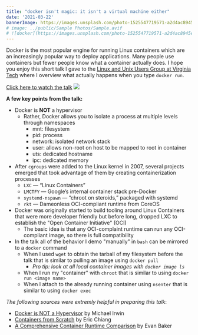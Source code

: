 ```yaml
---
title: "docker isn't magic: it isn't a virtual machine either"
date: '2021-03-22'
bannerImage: https://images.unsplash.com/photo-1525547719571-a2d4ac8945e2?ixlib=rb-4.0.3&ixid=MnwxMjA3fDB8MHxwaG90by1wYWdlfHx8fGVufDB8fHx8&auto=format&fit=crop&w=464&q=80
# image: ../public/Sample Photos/Sample.avif
# ![docker](https://images.unsplash.com/photo-1525547719571-a2d4ac8945e2?ixlib=rb-4.0.3&ixid=MnwxMjA3fDB8MHxwaG90by1wYWdlfHx8fGVufDB8fHx8&auto=format&fit=crop&w=464&q=80)
---
```


Docker is the most popular engine for running Linux containers which are an increasingly popular way to deploy applications. Many people use containers but fewer people know what a container actually does. I hope you enjoy this short talk I gave to the [Linux and Unix Users Group at Virginia Tech](https://vtluug.org) where I overview what actually happens when you type `docker run`.

[Click here to watch the talk](https://www.youtube.com/watch?v=a6Hb8mWKLZY)
[![](https://img.youtube.com/vi/a6Hb8mWKLZY/0.jpg)](https://www.youtube.com/watch?v=a6Hb8mWKLZY)

**A few key points from the talk:**

- Docker is **NOT** a hypervisor
  - Rather, Docker allows you to isolate a process at multiple levels through namespaces
    - mnt: filesystem
    - pid: process
    - network: isolated network stack
    - user: allows non-root on host to be mapped to root in container
    - uts: dedicated hostname
    - ipc: dedicated memory
- After `cgroups` were added to the Linux kernel in 2007, several projects emerged that took advantage of them by creating containerization processes
  - `LXC` — “Linux Containers”
  - `LMCTFY` — Google’s internal container stack pre-Docker
  - `systemd-nspawn` — “chroot on steroids,” packaged with systemd
  - `rkt` — Dameonless OCI-compliant runtime from CoreOS
- Docker was originally started to build tooling around Linux Containers that were more developer friendly but before long, dropped LXC to establish the "Open Container Initiative" (OCI)
  - The basic idea is that any OCI-complaint runtime can run any OCI-compliant image, so there is full compatibility
- In the talk all of the behavior I demo "manually" in `bash` can be mirrored to a `docker` command
  - When I used `wget` to obtain the tarball of my filesystem before the talk that is similar to pulling an image using `docker pull`
    - _Pro tip: look at all local container images with `docker image ls`_
  - When I run my "container" with `chroot` that is similar to using `docker run <image name>`
  - When I attach to the already running container using `nsenter` that is similar to using `docker exec`

_The following sources were extremly helpful in preparing this talk_:

- [Docker is NOT a Hypervisor](https://blog.mikesir87.io/2017/05/docker-is-not-a-hypervisor/) by Michael Irwin
- [Containers from Scratch](https://ericchiang.github.io/post/containers-from-scratch/) by Eric Chiang
- [A Comprehensive Container Runtime Comparison](https://www.capitalone.com/tech/cloud/container-runtime/) by Evan Baker
